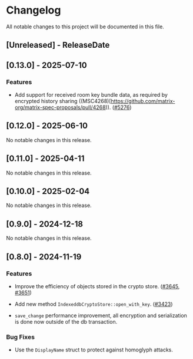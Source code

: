# Changelog

All notable changes to this project will be documented in this file.

<!-- next-header -->

## [Unreleased] - ReleaseDate

## [0.13.0] - 2025-07-10

### Features

- Add support for received room key bundle data, as required by encrypted history sharing ((MSC4268)[https://github.com/matrix-org/matrix-spec-proposals/pull/4268)). ([#5276](https://github.com/matrix-org/matrix-rust-sdk/pull/5276))

## [0.12.0] - 2025-06-10

No notable changes in this release.

## [0.11.0] - 2025-04-11

No notable changes in this release.

## [0.10.0] - 2025-02-04

No notable changes in this release.

## [0.9.0] - 2024-12-18

No notable changes in this release.

## [0.8.0] - 2024-11-19

### Features

- Improve the efficiency of objects stored in the crypto store.
  ([#3645](https://github.com/matrix-org/matrix-rust-sdk/pull/3645), [#3651](https://github.com/matrix-org/matrix-rust-sdk/pull/3651))

- Add new method `IndexeddbCryptoStore::open_with_key`. ([#3423](https://github.com/matrix-org/matrix-rust-sdk/pull/3423))

- `save_change` performance improvement, all encryption and serialization
  is done now outside of the db transaction.
### Bug Fixes

- Use the `DisplayName` struct to protect against homoglyph attacks.
